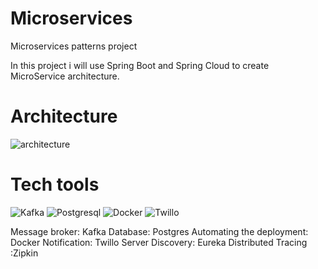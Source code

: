 # Microservices
Microservices patterns project

In this project i will use Spring Boot and Spring Cloud to create MicroService architecture.

<h1>Architecture</h1>

![architecture](https://user-images.githubusercontent.com/101453514/186715518-9621e33b-4b8e-45e1-a95c-9f3f4ff45b68.png)

<h1>Tech tools</h1>

![Kafka](https://img.shields.io/badge/-Apache_Kafka-121212?style=for-the-badge&logo=apachekafka)
![Postgresql](https://img.shields.io/badge/-Postgresql-dedee0?style=for-the-badge&logo=postgresql)
![Docker](https://img.shields.io/badge/-Docker-313e94?style=for-the-badge&logo=docker)
![Twillo](https://img.shields.io/badge/-Twillo-121212?style=for-the-badge&logo=twilio)

Message broker: Kafka
Database: Postgres 
Automating the deployment: Docker 
Notification: Twillo 
Server Discovery: Eureka
Distributed Tracing :Zipkin
